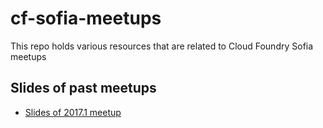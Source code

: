 # cf-sofia-meetups
This repo holds various resources that are related to Cloud Foundry Sofia meetups

## Slides of past meetups

* [Slides of 2017.1 meetup](./2017.1)
